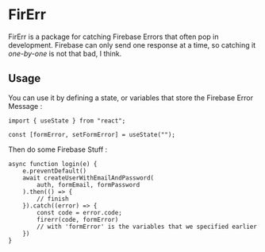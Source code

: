# FirErr

FirErr is a package for catching Firebase Errors that often pop in development. Firebase can only send one response at a time, so catching it _one-by-one_ is not that bad, I think.

## Usage

You can use it by defining a state, or variables that store the Firebase Error Message :

```
import { useState } from "react";

const [formError, setFormError] = useState("");
```

Then do some Firebase Stuff :

```
async function login(e) {
    e.preventDefault()
    await createUserWithEmailAndPassword(
        auth, formEmail, formPassword
    ).then(() => {
        // finish
    }).catch((error) => {
        const code = error.code;
        firerr(code, formError)
        // with 'formError' is the variables that we specified earlier
    })
}
```
